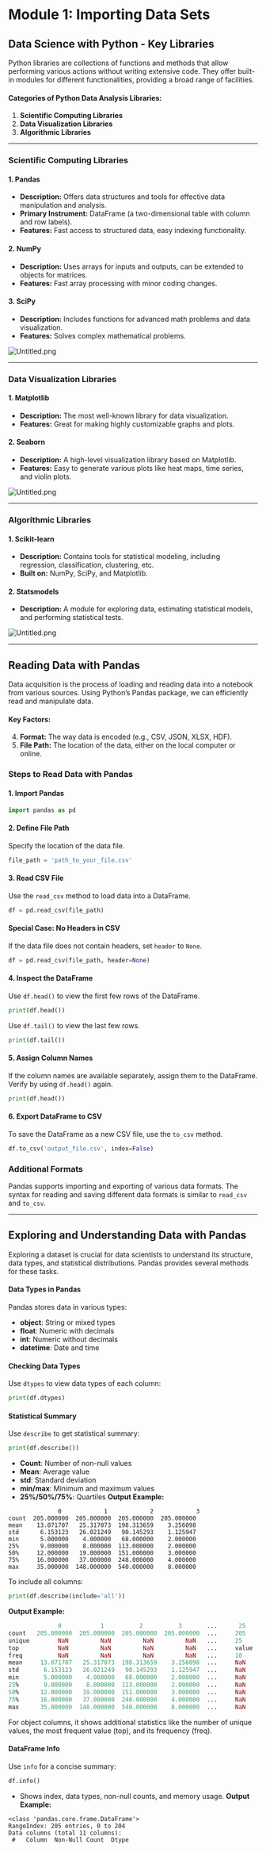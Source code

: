 

# Module 1: Importing Data Sets
## Data Science with Python - Key Libraries
Python libraries are collections of functions and methods that allow performing various actions without writing extensive code. They offer built-in modules for different functionalities, providing a broad range of facilities.
#### Categories of Python Data Analysis Libraries:
1. **Scientific Computing Libraries**
2. **Data Visualization Libraries**
3. **Algorithmic Libraries**

___
### Scientific Computing Libraries
#### 1. **Pandas**
- **Description:** Offers data structures and tools for effective data manipulation and analysis.
- **Primary Instrument:** DataFrame (a two-dimensional table with column and row labels).
- **Features:** Fast access to structured data, easy indexing functionality.
#### 2. **NumPy**
- **Description:** Uses arrays for inputs and outputs, can be extended to objects for matrices.
- **Features:** Fast array processing with minor coding changes.
#### 3. **SciPy**
- **Description:** Includes functions for advanced math problems and data visualization.
- **Features:** Solves complex mathematical problems.

![Untitled.png](https://prod-files-secure.s3.us-west-2.amazonaws.com/03e82b26-cccb-4906-bb56-adabcbdc0655/997ac361-58a8-4f04-bb0f-79fea4baa761/Untitled.png?X-Amz-Algorithm=AWS4-HMAC-SHA256&X-Amz-Content-Sha256=UNSIGNED-PAYLOAD&X-Amz-Credential=ASIAZI2LB466USGLGDB4%2F20250130%2Fus-west-2%2Fs3%2Faws4_request&X-Amz-Date=20250130T191126Z&X-Amz-Expires=3600&X-Amz-Security-Token=IQoJb3JpZ2luX2VjEKP%2F%2F%2F%2F%2F%2F%2F%2F%2F%2FwEaCXVzLXdlc3QtMiJHMEUCIDMTK%2BgWv96OLEwy7SJzwOE2gs92h8pgVr854xTjPc3OAiEAvWyMMT2Nx1YBCsw2PWsL3XdCFJDCS%2BsQIX35fZ3t5%2F8qiAQIrP%2F%2F%2F%2F%2F%2F%2F%2F%2F%2FARAAGgw2Mzc0MjMxODM4MDUiDLDusUCJvSElu4hvNyrcA8rt0GYp0lvScTzgbJd8NsTXyoRx9sj9LoQIQeGhUMQ8bj1urulPJSE%2FpOp%2B8zkSJ844u14%2B3rPebrVZiDgvNv0qAx6PiQYiMDCRkCIIoNr7h4PuK0CxCQKcy7hKnND07W8Oj5Yh%2BUyglXvEkvBvmpPHdYMM%2FMuTy87Oteprr5E%2FFCVJYbMwLOuFDqB2qzmVHKr649hRKfvN3R3lCMmmuQPX13%2Fr%2BBmpQwU10yG7SgriC%2BIQjSRu7vKAQDccyIWUm3BGbuoweBnulrEc8F%2F9%2FwVQzwIGjc9W778vLrTKNsxa%2Fc8UM2yEmkdvLD%2F0vW01uxzUSQaqS2yj2Hzs%2FrZCEi%2FtaeOGkQffsO0aTHKK5RrJSzM14qOTq38xAUhKJZRTOiiNv05YMR7yvyE2aCdkEbCbkPTHW7%2BpbAntBv%2FHmtLj1l13INQMPlfCKiQUVzLPv1eJqYWkhnvsFKy58ldHM1ckswgunSlBfZZK%2B%2FF6C9Cw9SPd1OtpLoEfb2V%2FthtHxlEfriCxQ%2FyN8IAhA8uDKCujEeJEoqSTNfihiXcbjMHO0FJ5atMOUzvlQLYdYTUMrKg3hsFJIyra4%2B9HKh7tB4clgApE9%2BLb%2FeO%2Bw%2FTqdnQnQNxLe%2BEKuYBjIu9yMIGO77wGOqUBSCw%2FuxgbjEFJB%2FkCZKNxRsK11rabPj82qP7PSseuQ5Br46R3UVt9qJxPDawWVc3fdWILOzQ5Jijhb82E%2FvbIIE4KpAW%2BbrY45vm5Z9K%2Bj8x%2BEBtpj6AOg4hy2o%2BSs54Jz7bN8mpOX9l%2BvS2n9UjM1BFC8AOjfdwgzJvaiEP0Mk%2BsFPK86lHt6yuS54EOvhzDs3eCUm55zLUe4RfzdyMXjjSM3fGe&X-Amz-Signature=fb67297c8e9ab47f01c7260fb5304298576db2de218f706c698b0a8b8845833b&X-Amz-SignedHeaders=host&x-id=GetObject)
___
### Data Visualization Libraries
#### 1. **Matplotlib**
- **Description:** The most well-known library for data visualization.
- **Features:** Great for making highly customizable graphs and plots.
#### 2. **Seaborn**
- **Description:** A high-level visualization library based on Matplotlib.
- **Features:** Easy to generate various plots like heat maps, time series, and violin plots.

![Untitled.png](https://prod-files-secure.s3.us-west-2.amazonaws.com/03e82b26-cccb-4906-bb56-adabcbdc0655/733d1e42-5a53-4fd8-90c1-3d85254369a6/Untitled.png?X-Amz-Algorithm=AWS4-HMAC-SHA256&X-Amz-Content-Sha256=UNSIGNED-PAYLOAD&X-Amz-Credential=ASIAZI2LB4666IXCLZ5C%2F20250130%2Fus-west-2%2Fs3%2Faws4_request&X-Amz-Date=20250130T191125Z&X-Amz-Expires=3600&X-Amz-Security-Token=IQoJb3JpZ2luX2VjEKP%2F%2F%2F%2F%2F%2F%2F%2F%2F%2FwEaCXVzLXdlc3QtMiJHMEUCIQDUaNs09O1Eg3HB8RNrQ7irD6KMKYpw%2BXfN9M%2BPcABMTQIgJ8AbuS6DOtTQRTeThpSJMQ9Ux38AmwlPdqNh45aXhQEqiAQIrP%2F%2F%2F%2F%2F%2F%2F%2F%2F%2FARAAGgw2Mzc0MjMxODM4MDUiDA5oxjCaYJ8YJ5EgcCrcA%2FV7R5cT0QBMohunrXaACQRVKv3MFnq37P5fHO%2FA%2Fql9y9ChyRbdkv09ynvBpiTPprxRFkfB%2BSgdLG3sezTETqds5A%2BksmC7n9EYx6f1mjmGSQmnU%2F08B%2Fut%2BzXdAPiO6hgowFpDTeV7xAOayTdyuC2aXdwdo5VTGQTvpEFDU1kvuBYfyVACC84nz6WjE7GOkPaQm9hzyIUlE35bEdKyEWJsOyQymThPPqO0bRH62WNdnuoKfSPYGgXbhMq6DD%2BWaLJ9V7xlagnMMQgjeLHNzg7bl8TfNFuxGyOfCg%2BI3GMr42UP0BJfIop92iARuMf5XT8%2FUB1Bl3D3DxFQbyYx5EbfKhINRv64TcGQSSHmRXTvhUfW%2Fd%2FdR4mua9mSzB2etkzRwp9OmSRPIZNzpqmF6EXMCzW9jBPYCWru2aDfaAXzOeRmyZqO8ISE9PX5ogyDd5iD3c8Sk%2FI9aNvpVmw6jcWNeDrwwlDzXjCS7JF%2B%2FF7W6%2BmD4wT85QEy2%2Bkkqur1QtbAYxZKMu3CqZcEeXYuQ%2Br8zhro7kass2%2BTMeRnKQD1Uy7QWLPSknFoqHVq6o8xTUst8b4gsx%2Bb07rKlpmSJuMFon6tgEltqsqE1ia0nm%2BmMvb5yLi8GmOiPiQdMJ2O77wGOqUBCUHpQmsIEgXHI%2BGIYEeVfEoYY98c0qt84f4PgQ5mthn%2BzemO%2Bka3K3gtI9K6R44JY2AMu0T0YbqkSdqiLVDK8zuZMA%2BATkTtAbY%2F9d8mC9QPxFv1XJwgYChzikvNpPqa3iHTJqdNwFBxNMsCPyNtcCh7sQMO0cYwZBue5FoaiCNJmMVlBykm6s6IB27R%2B7AJ2%2BcI%2B1vL6A4ylDnrjVO5PveyQhzC&X-Amz-Signature=40723af34870723c29c46c5b694e5eae085bad21c037a71db3397706a04f8d7f&X-Amz-SignedHeaders=host&x-id=GetObject)
___
### Algorithmic Libraries
#### 1. **Scikit-learn**
- **Description:** Contains tools for statistical modeling, including regression, classification, clustering, etc.
- **Built on:** NumPy, SciPy, and Matplotlib.
#### 2. **Statsmodels**
- **Description:** A module for exploring data, estimating statistical models, and performing statistical tests.

![Untitled.png](https://prod-files-secure.s3.us-west-2.amazonaws.com/03e82b26-cccb-4906-bb56-adabcbdc0655/c62885f5-417d-4179-834f-d68f8f2bdf39/Untitled.png?X-Amz-Algorithm=AWS4-HMAC-SHA256&X-Amz-Content-Sha256=UNSIGNED-PAYLOAD&X-Amz-Credential=ASIAZI2LB4666IXCLZ5C%2F20250130%2Fus-west-2%2Fs3%2Faws4_request&X-Amz-Date=20250130T191125Z&X-Amz-Expires=3600&X-Amz-Security-Token=IQoJb3JpZ2luX2VjEKP%2F%2F%2F%2F%2F%2F%2F%2F%2F%2FwEaCXVzLXdlc3QtMiJHMEUCIQDUaNs09O1Eg3HB8RNrQ7irD6KMKYpw%2BXfN9M%2BPcABMTQIgJ8AbuS6DOtTQRTeThpSJMQ9Ux38AmwlPdqNh45aXhQEqiAQIrP%2F%2F%2F%2F%2F%2F%2F%2F%2F%2FARAAGgw2Mzc0MjMxODM4MDUiDA5oxjCaYJ8YJ5EgcCrcA%2FV7R5cT0QBMohunrXaACQRVKv3MFnq37P5fHO%2FA%2Fql9y9ChyRbdkv09ynvBpiTPprxRFkfB%2BSgdLG3sezTETqds5A%2BksmC7n9EYx6f1mjmGSQmnU%2F08B%2Fut%2BzXdAPiO6hgowFpDTeV7xAOayTdyuC2aXdwdo5VTGQTvpEFDU1kvuBYfyVACC84nz6WjE7GOkPaQm9hzyIUlE35bEdKyEWJsOyQymThPPqO0bRH62WNdnuoKfSPYGgXbhMq6DD%2BWaLJ9V7xlagnMMQgjeLHNzg7bl8TfNFuxGyOfCg%2BI3GMr42UP0BJfIop92iARuMf5XT8%2FUB1Bl3D3DxFQbyYx5EbfKhINRv64TcGQSSHmRXTvhUfW%2Fd%2FdR4mua9mSzB2etkzRwp9OmSRPIZNzpqmF6EXMCzW9jBPYCWru2aDfaAXzOeRmyZqO8ISE9PX5ogyDd5iD3c8Sk%2FI9aNvpVmw6jcWNeDrwwlDzXjCS7JF%2B%2FF7W6%2BmD4wT85QEy2%2Bkkqur1QtbAYxZKMu3CqZcEeXYuQ%2Br8zhro7kass2%2BTMeRnKQD1Uy7QWLPSknFoqHVq6o8xTUst8b4gsx%2Bb07rKlpmSJuMFon6tgEltqsqE1ia0nm%2BmMvb5yLi8GmOiPiQdMJ2O77wGOqUBCUHpQmsIEgXHI%2BGIYEeVfEoYY98c0qt84f4PgQ5mthn%2BzemO%2Bka3K3gtI9K6R44JY2AMu0T0YbqkSdqiLVDK8zuZMA%2BATkTtAbY%2F9d8mC9QPxFv1XJwgYChzikvNpPqa3iHTJqdNwFBxNMsCPyNtcCh7sQMO0cYwZBue5FoaiCNJmMVlBykm6s6IB27R%2B7AJ2%2BcI%2B1vL6A4ylDnrjVO5PveyQhzC&X-Amz-Signature=82cf1ea1856c206b43bfc8b5f34e6483fa8f6988bf70c9b9c11403231b5d73d7&X-Amz-SignedHeaders=host&x-id=GetObject)
___
## Reading Data with Pandas
Data acquisition is the process of loading and reading data into a notebook from various sources. Using Python’s Pandas package, we can efficiently read and manipulate data.
#### Key Factors:
4. **Format:** The way data is encoded (e.g., CSV, JSON, XLSX, HDF).
5. **File Path:** The location of the data, either on the local computer or online.
### Steps to Read Data with Pandas
#### 1. **Import Pandas**
```python
import pandas as pd
```
#### 2. **Define File Path**
Specify the location of the data file.
```python
file_path = 'path_to_your_file.csv'
```
#### 3. **Read CSV File**
Use the `read_csv` method to load data into a DataFrame.
```python
df = pd.read_csv(file_path)
```
#### Special Case: No Headers in CSV
If the data file does not contain headers, set `header` to `None`.
```python
df = pd.read_csv(file_path, header=None)
```
#### 4. **Inspect the DataFrame**
Use `df.head()` to view the first few rows of the DataFrame.
```python
print(df.head())
```
Use `df.tail()` to view the last few rows.
```python
print(df.tail())
```
#### 5. **Assign Column Names**
If the column names are available separately, assign them to the DataFrame.
Verify by using `df.head()` again.
```python
print(df.head())
```
#### 6. **Export DataFrame to CSV**
To save the DataFrame as a new CSV file, use the `to_csv` method.
```python
df.to_csv('output_file.csv', index=False)
```
### Additional Formats
Pandas supports importing and exporting of various data formats. The syntax for reading and saving different data formats is similar to `read_csv` and `to_csv`.
___
## Exploring and Understanding Data with Pandas
Exploring a dataset is crucial for data scientists to understand its structure, data types, and statistical distributions. Pandas provides several methods for these tasks.
#### Data Types in Pandas
Pandas stores data in various types:
- **object**: String or mixed types
- **float**: Numeric with decimals
- **int**: Numeric without decimals
- **datetime**: Date and time
#### Checking Data Types
Use `dtypes` to view data types of each column:
```python
print(df.dtypes)
```
#### Statistical Summary
Use `describe` to get statistical summary:
```python
print(df.describe())
```
- **Count**: Number of non-null values
- **Mean**: Average value
- **std**: Standard deviation
- **min/max**: Minimum and maximum values
- **25%/50%/75%**: Quartiles
**Output Example:**
```plain text
              0            1            2            3
count  205.000000  205.000000  205.000000  205.000000
mean    13.071707   25.317073  198.313659    3.256098
std      6.153123   26.021249   90.145293    1.125947
min      5.000000    4.000000   68.000000    2.000000
25%      9.000000    8.000000  113.000000    2.000000
50%     12.000000   19.000000  151.000000    3.000000
75%     16.000000   37.000000  248.000000    4.000000
max     35.000000  148.000000  540.000000    8.000000
```
To include all columns:
```python
print(df.describe(include='all'))
```
**Output Example:**
```r
              0           1          2          3       ...      25       26       27
count   205.000000  205.000000  205.000000  205.000000  ...     205      205      205
unique        NaN         NaN         NaN         NaN   ...     25       25       25
top           NaN         NaN         NaN         NaN   ...     value    value    value
freq          NaN         NaN         NaN         NaN   ...     10       10       10
mean     13.071707   25.317073  198.313659    3.256098  ...     NaN      NaN      NaN
std       6.153123   26.021249   90.145293    1.125947  ...     NaN      NaN      NaN
min       5.000000    4.000000   68.000000    2.000000  ...     NaN      NaN      NaN
25%       9.000000    8.000000  113.000000    2.000000  ...     NaN      NaN      NaN
50%      12.000000   19.000000  151.000000    3.000000  ...     NaN      NaN      NaN
75%      16.000000   37.000000  248.000000    4.000000  ...     NaN      NaN      NaN
max      35.000000  148.000000  540.000000    8.000000  ...     NaN      NaN      NaN
```
For object columns, it shows additional statistics like the number of unique values, the most frequent value (top), and its frequency (freq).
#### DataFrame Info
Use `info` for a concise summary:
```python
df.info()
```
- Shows index, data types, non-null counts, and memory usage.
**Output Example:**
```less
<class 'pandas.core.frame.DataFrame'>
RangeIndex: 205 entries, 0 to 204
Data columns (total 11 columns):
 #   Column  Non-Null Count  Dtype
